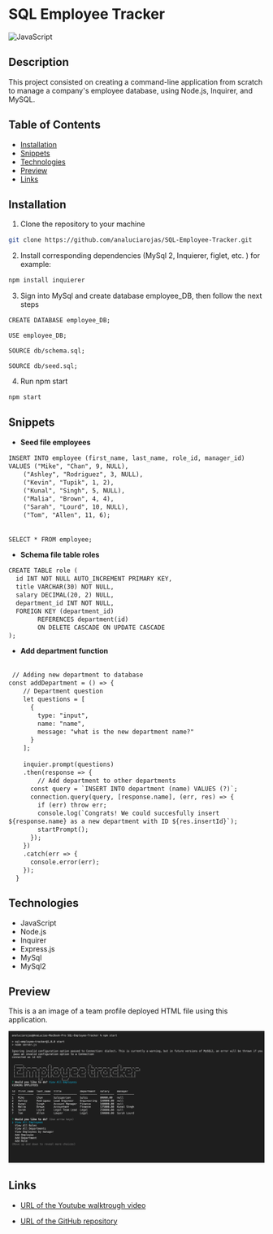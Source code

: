 # SQL Employee Tracker

![JavaScript](https://img.shields.io/badge/javascript-100%25-yellowg)

## Description

This project consisted on creating a command-line application from scratch to manage a company's employee database, using Node.js, Inquirer, and MySQL.

## Table of Contents

* [Installation](#installation)
* [Snippets](#snippets)
* [Technologies](#technologies)
* [Preview](#preview)
* [Links](#links)

## Installation 

1. Clone the repository to your machine 

```bash
git clone https://github.com/analuciarojas/SQL-Employee-Tracker.git
```

2. Install corresponding dependencies (MySql 2, Inquierer, figlet, etc. ) for example: 

```bash
npm install inquierer
```

3. Sign into MySql and create database employee_DB, then follow the next steps

```
CREATE DATABASE employee_DB;
```

```
USE employee_DB;
```

```
SOURCE db/schema.sql;
```

```
SOURCE db/seed.sql;
```

4. Run npm start

```bash
npm start
```


## Snippets 

* **Seed file employees**
```            
INSERT INTO employee (first_name, last_name, role_id, manager_id)
VALUES ("Mike", "Chan", 9, NULL),
    ("Ashley", "Rodriguez", 3, NULL),
    ("Kevin", "Tupik", 1, 2),
    ("Kunal", "Singh", 5, NULL),
    ("Malia", "Brown", 4, 4),
    ("Sarah", "Lourd", 10, NULL),
    ("Tom", "Allen", 11, 6);


SELECT * FROM employee;
```   
* **Schema file table roles**
```            
CREATE TABLE role (
  id INT NOT NULL AUTO_INCREMENT PRIMARY KEY,
  title VARCHAR(30) NOT NULL,
  salary DECIMAL(20, 2) NULL,
  department_id INT NOT NULL,
  FOREIGN KEY (department_id)
        REFERENCES department(id)
        ON DELETE CASCADE ON UPDATE CASCADE
);
```  
* **Add department function**
```            

 // Adding new department to database
const addDepartment = () => {
    // Department question
    let questions = [
      {
        type: "input",
        name: "name",
        message: "what is the new department name?"
      }
    ];
  
    inquier.prompt(questions)
    .then(response => {
        // Add department to other departments
      const query = `INSERT INTO department (name) VALUES (?)`;
      connection.query(query, [response.name], (err, res) => {
        if (err) throw err;
        console.log(`Congrats! We could succesfully insert ${response.name} as a new department with ID ${res.insertId}`);
        startPrompt();
      });
    })
    .catch(err => {
      console.error(err);
    });
  }
```           



## Technologies

* JavaScript
* Node.js
* Inquirer
* Express.js
* MySql
* MySql2 

## Preview

This is a an image of a team profile deployed HTML file using this application.  

![Team profile file](assets/img/preview.png)

## Links

* [URL of the Youtube walktrough video](https://youtu.be/oX1NmrXa88g)

* [URL of the GitHub repository](https://github.com/analuciarojas/SQL-Employee-Tracker)